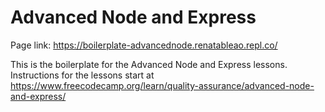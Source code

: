 # Advanced Node and Express

Page link: https://boilerplate-advancednode.renatableao.repl.co/

This is the boilerplate for the Advanced Node and Express lessons. Instructions for the lessons start at https://www.freecodecamp.org/learn/quality-assurance/advanced-node-and-express/
